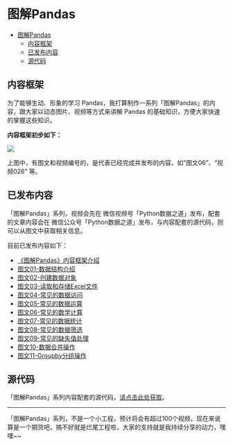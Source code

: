# 图解Pandas

- [图解Pandas](#图解pandas)
  - [内容框架](#内容框架)
  - [已发布内容](#已发布内容)
  - [源代码](#源代码)

## 内容框架

为了能够生动、形象的学习 Pandas，我打算制作一系列「图解Pandas」的内容，跟大家以动态图片、视频等方式来讲解 Pandas 的基础知识，方便大家快速的掌握这些知识。

**内容框架初步如下：**

<!-- ![](https://tva1.sinaimg.cn/large/e6c9d24egy1h08ft5hxkkj20xs0u076r.jpg) -->

![](https://tva1.sinaimg.cn/large/e6c9d24egy1h3x6bvxey2j20u019stdl.jpg)

<!-- ![](https://tva1.sinaimg.cn/large/e6c9d24egy1gzyvfvp9izj20u01a2ae7.jpg) -->

上图中，有图文和视频编号的，是代表已经完成并发布的内容，如“图文06”、“视频026” 等。

## 已发布内容

「图解Pandas」系列，视频会先在 微信视频号「Python数据之道」发布，配套的文章内容会在 微信公众号「Python数据之道」发布，与内容配套的源代码，则可以从图文中获取相关信息。

目前已发布内容如下：

- [《图解Pandas》内容框架介绍](https://mp.weixin.qq.com/s/gh063BUAM90vFhy6ZLaznw)
- [图文01-数据结构介绍](https://mp.weixin.qq.com/s/H9kJf9zJU7ys6esr0DBhHg)
- [图文02-创建数据对象](https://mp.weixin.qq.com/s/tH8bc20DvhA7i8HDlWv0uQ)
- [图文03-读取和存储Excel文件](https://mp.weixin.qq.com/s/fmhnE20HOBCG-AGh6_lrxA)
- [图文04-常见的数据访问](https://mp.weixin.qq.com/s/yyT9okzlbb-f7P9yGeQPQQ)
- [图文05-常见的数据运算](https://mp.weixin.qq.com/s/-9aZN6VW8x9Q_SYzz__dSA)
- [图文06-常见的数学计算](https://mp.weixin.qq.com/s/fN4gc9PyzwN3Y4nyzSgqdw)
- [图文07-常见的数据统计](https://mp.weixin.qq.com/s/6YU7OPzH9RI6K1t4FIv1dA)
- [图文08-常见的数据筛选](https://mp.weixin.qq.com/s/0sh236_cQ81ECve4tr-Uiw)
- [图文09-常见的缺失值处理](https://mp.weixin.qq.com/s/lSF9paVzunMTj8lZ3Yu3pw)
- [图文10-数据合并操作](https://mp.weixin.qq.com/s/jK5xLyCe9Q1Q7AyR8nNc5A)
- [图文11-Groupby分组操作](https://mp.weixin.qq.com/s/_oyjjLMjBRuE9iZZyoIGmA)

## 源代码

「图解Pandas」系列内容配套的源代码，[请点击此处获取](https://github.com/liyangbit/PandasLab/tree/main/code)。

---

「图解Pandas」系列，不是一个小工程，预计将会有超过100个视频，现在来说算是一个期货吧，搞不好就是烂尾工程啦，大家的支持就是我持续分享的动力，嘿嘿~~
